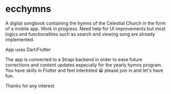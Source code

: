 # ecchymns

A digital songbook containing the hymns of the Celestial Church in the form of a mobile app.
Work in progress. Need help for UI improvements but most logics and functionalities such as search and viewing song are already implemented. 

App uses Dart/Flutter

The app is connected to a Strapi backend in order to ease future corrections and content updates especially for the yearly hymns program. You have skills in Flutter and feel interested 😀️ please join in and let's have fun.

Thanks for any interest

